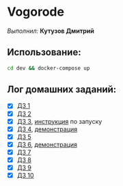# Vogorode
*Выполнил:* **Кутузов Дмитрий**

## Использование:
```bash
cd dev && docker-compose up
```

## Лог домашних заданий:
 - [X] [ДЗ 1](docs/homeworks-logs/hw1.md)
 - [X] [ДЗ 2](docs/homeworks-logs/hw2.md)
 - [X] [ДЗ 3](docs/homeworks-logs/hw3.md), [инструкция](./dev/readme.md) по запуску
 - [X] [ДЗ 4](docs/homeworks-logs/hw4.md), [демонстрация](https://youtu.be/fPgS9zNuPUo)
 - [X] [ДЗ 5](docs/homeworks-logs/hw5.md)
 - [X] [ДЗ 6](docs/homeworks-logs/hw6.md), [демонстрация](https://youtu.be/zjggYWk7v1Y)
 - [X] [ДЗ 7](docs/homeworks-logs/hw7.md)
 - [X] [ДЗ 8](docs/homeworks-logs/hw8.md)
 - [X] [ДЗ 9](docs/homeworks-logs/hw9.md)
 - [X] [ДЗ 10](docs/homeworks-logs/hw10.md)
